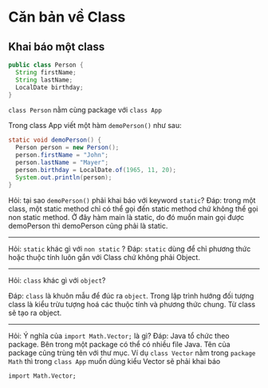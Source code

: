 # Căn bản về Class

## Khai báo một class
```java
public class Person {
  String firstName;
  String lastName;
  LocalDate birthday;
}
```
`class Person` nằm cùng package với `class App`

Trong class App viết một hàm `demoPerson()` như sau:
```java
static void demoPerson() {
  Person person = new Person();
  person.firstName = "John";
  person.lastName = "Mayer";
  person.birthday = LocalDate.of(1965, 11, 20);
  System.out.println(person);
}
```

Hỏi: tại sao `demoPerson()` phải khai báo với keyword `static`?
Đáp: trong một class, một static method chỉ có thể gọi đến static method chứ không thể gọi non static method. Ở đây hàm main là static, do đó muốn main gọi được demoPerson thì demoPerson cũng phải là static.

---
Hỏi: `static` khác gì với `non static` ?
Đáp: `static` dùng để chỉ phương thức hoặc thuộc tính luôn gắn với Class chứ không phải Object.

---

Hỏi: `class` khác gì với  `object`?

Đáp: `class` là khuôn mẫu để đúc ra `object`. Trong lập trình hướng đối tượng class là kiểu trừu tượng hoá các thuộc tính và phương thức chung. Từ class sẽ tạo ra object.

---
Hỏi: Ý nghĩa của `import Math.Vector;` là gì?
Đáp: Java tổ chức theo package. Bên trong một package có thể có nhiều file Java. Tên của package cũng trùng tên với thư mục. Ví dụ `class Vector` nằm trong `package Math` thì trong `class App` muốn dùng kiểu Vector sẽ phải khai báo

`import Math.Vector;`

